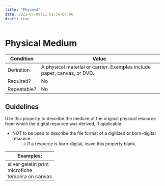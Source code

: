 ```yaml
---
title: "Physmed"
date: 2021-07-09T11:01:56-07:00
draft: true
---
```


# Physical Medium

| Condition  | Value |
|-------------|---------------------------|
| Definition  |  A physical material or carrier. Examples include paper, canvas, or DVD. |
| Required?   | No                        |
| Repeatable? | No                        |

## Guidelines

Use this property to describe the medium of the original physical resource from which the digital resource was derived, if applicable.

- NOT to be used to describe the file format of a digitized or born-digital resource. \
&nbsp;&nbsp;&nbsp;&nbsp;&nbsp;&nbsp;&nbsp;&nbsp;&rarr; If a resource is born-digital, leave this property blank.

| Examples:      |
| ----------- |
| silver gelatin print<br>microfiche<br>tempera on canvas      |
